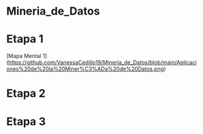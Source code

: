 # Mineria_de_Datos
# Etapa 1
[Mapa Mental 1] (https://github.com/VanessaCedillo19/Mineria_de_Datos/blob/main/Aplicaciones%20de%20la%20Miner%C3%ADa%20de%20Datos.png)
# Etapa 2
# Etapa 3
